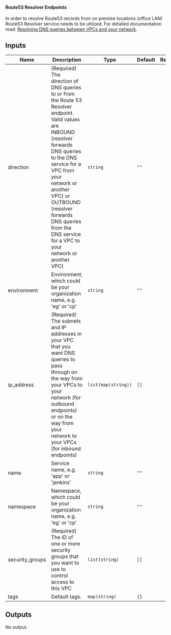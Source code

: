 #### Route53 Resolver Endpoints

In order to resolve Route53 records from on premise locations (office LAN) Route53 Resolver service needs to be utilized. For detailed documentation read: [Resolving DNS queries between VPCs and your network](https://docs.aws.amazon.com/Route53/latest/DeveloperGuide/resolver.html).

## Inputs

| Name | Description | Type | Default | Required |
|------|-------------|------|---------|:--------:|
| direction | (Required) The direction of DNS queries to or from the Route 53 Resolver endpoint. Valid values are INBOUND (resolver forwards DNS queries to the DNS service for a VPC from your network or another VPC) or OUTBOUND (resolver forwards DNS queries from the DNS service for a VPC to your network or another VPC) | `string` | `""` | yes |
| environment | Environment, which could be your organization name, e.g. 'eg' or 'cp' | `string` | `""` | yes |
| ip\_address | (Required) The subnets and IP addresses in your VPC that you want DNS queries to pass through on the way from your VPCs to your network (for outbound endpoints) or on the way from your network to your VPCs (for inbound endpoints) | `list(map(string))` | `[]` | yes |
| name | Service name, e.g. 'app' or 'jenkins' | `string` | `""` | yes |
| namespace | Namespace, which could be your organization name, e.g. 'eg' or 'cp' | `string` | `""` | yes |
| security\_groups | (Required) The ID of one or more security groups that you want to use to control access to this VPC | `list(string)` | `[]` | yes |
| tags | Default tags. | `map(string)` | `{}` | no |

## Outputs

No output.

